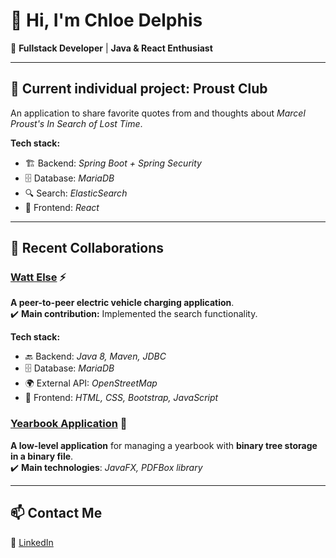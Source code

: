 # 👋 Hi, I'm Chloe Delphis  

🚀 **Fullstack Developer** | **Java & React Enthusiast**  

---

## 🔨 Current individual project: **Proust Club**  
An application to share favorite quotes from and thoughts about *Marcel Proust's In Search of Lost Time*.  

**Tech stack:**  
- 🏗 Backend: *Spring Boot + Spring Security*  
- 🗄 Database: *MariaDB*
- 🔍 Search: *ElasticSearch*
- 🎨 Frontend: *React*  

---

## 👾 Recent Collaborations  

### **[Watt Else](https://github.com/ChloeDelphis/Watt_Else_Linus)** ⚡  
**A peer-to-peer electric vehicle charging application**.  
✔️ **Main contribution:** Implemented the search functionality.  

**Tech stack:**  
- 🔙 Backend: *Java 8, Maven, JDBC*  
- 🗄 Database: *MariaDB*  
- 🌍 External API: *OpenStreetMap*  
- 🎨 Frontend: *HTML, CSS, Bootstrap, JavaScript*  

### **[Yearbook Application](https://github.com/ChloeDelphis/year-book_low-level_java)** 📖  
**A low-level application** for managing a yearbook with **binary tree storage in a binary file**.  
✔️ **Main technologies**: *JavaFX, PDFBox library*  

---

## 📫 Contact Me  
🔗 [LinkedIn](https://www.linkedin.com/in/chloedelphis/)


<!---
ChloeDelphis/ChloeDelphis is a ✨ special ✨ repository because its `README.md` (this file) appears on your GitHub profile.
You can click the Preview link to take a look at your changes.
--->
